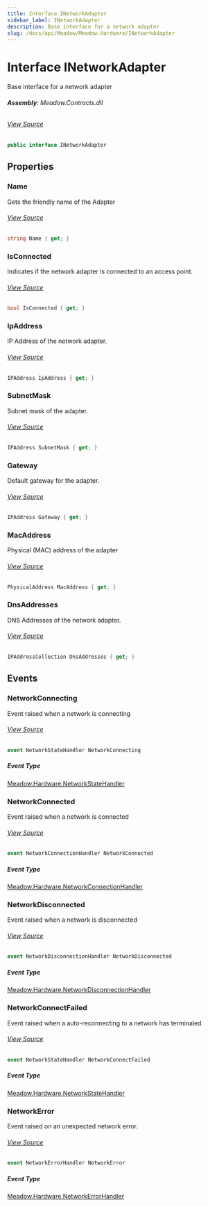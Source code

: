 ```yaml
---
title: Interface INetworkAdapter
sidebar_label: INetworkAdapter
description: Base interface for a network adapter
slug: /docs/api/Meadow/Meadow.Hardware/INetworkAdapter
---
```

# Interface INetworkAdapter
Base interface for a network adapter

###### **Assembly**: Meadow.Contracts.dll
###### [View Source](https://github.com/WildernessLabs/Meadow.Contracts.git/blob/develop/Source/Meadow.Contracts/Hardware/Networking/INetworkAdapter.cs#L36)
```csharp title="Declaration"
public interface INetworkAdapter
```
## Properties
### Name
Gets the friendly name of the Adapter
###### [View Source](https://github.com/WildernessLabs/Meadow.Contracts.git/blob/develop/Source/Meadow.Contracts/Hardware/Networking/INetworkAdapter.cs#L66)
```csharp title="Declaration"
string Name { get; }
```
### IsConnected
Indicates if the network adapter is connected to an access point.
###### [View Source](https://github.com/WildernessLabs/Meadow.Contracts.git/blob/develop/Source/Meadow.Contracts/Hardware/Networking/INetworkAdapter.cs#L71)
```csharp title="Declaration"
bool IsConnected { get; }
```
### IpAddress
IP Address of the network adapter.
###### [View Source](https://github.com/WildernessLabs/Meadow.Contracts.git/blob/develop/Source/Meadow.Contracts/Hardware/Networking/INetworkAdapter.cs#L76)
```csharp title="Declaration"
IPAddress IpAddress { get; }
```
### SubnetMask
Subnet mask of the adapter.
###### [View Source](https://github.com/WildernessLabs/Meadow.Contracts.git/blob/develop/Source/Meadow.Contracts/Hardware/Networking/INetworkAdapter.cs#L81)
```csharp title="Declaration"
IPAddress SubnetMask { get; }
```
### Gateway
Default gateway for the adapter.
###### [View Source](https://github.com/WildernessLabs/Meadow.Contracts.git/blob/develop/Source/Meadow.Contracts/Hardware/Networking/INetworkAdapter.cs#L86)
```csharp title="Declaration"
IPAddress Gateway { get; }
```
### MacAddress
Physical (MAC) address of the adapter
###### [View Source](https://github.com/WildernessLabs/Meadow.Contracts.git/blob/develop/Source/Meadow.Contracts/Hardware/Networking/INetworkAdapter.cs#L91)
```csharp title="Declaration"
PhysicalAddress MacAddress { get; }
```
### DnsAddresses
DNS Addresses of the network adapter.
###### [View Source](https://github.com/WildernessLabs/Meadow.Contracts.git/blob/develop/Source/Meadow.Contracts/Hardware/Networking/INetworkAdapter.cs#L96)
```csharp title="Declaration"
IPAddressCollection DnsAddresses { get; }
```
## Events
### NetworkConnecting
Event raised when a network is connecting
###### [View Source](https://github.com/WildernessLabs/Meadow.Contracts.git/blob/develop/Source/Meadow.Contracts/Hardware/Networking/INetworkAdapter.cs#L41)
```csharp title="Declaration"
event NetworkStateHandler NetworkConnecting
```
##### Event Type
[Meadow.Hardware.NetworkStateHandler](../Meadow.Hardware/NetworkStateHandler)
### NetworkConnected
Event raised when a network is connected
###### [View Source](https://github.com/WildernessLabs/Meadow.Contracts.git/blob/develop/Source/Meadow.Contracts/Hardware/Networking/INetworkAdapter.cs#L46)
```csharp title="Declaration"
event NetworkConnectionHandler NetworkConnected
```
##### Event Type
[Meadow.Hardware.NetworkConnectionHandler](../Meadow.Hardware/NetworkConnectionHandler)
### NetworkDisconnected
Event raised when a network is disconnected
###### [View Source](https://github.com/WildernessLabs/Meadow.Contracts.git/blob/develop/Source/Meadow.Contracts/Hardware/Networking/INetworkAdapter.cs#L51)
```csharp title="Declaration"
event NetworkDisconnectionHandler NetworkDisconnected
```
##### Event Type
[Meadow.Hardware.NetworkDisconnectionHandler](../Meadow.Hardware/NetworkDisconnectionHandler)
### NetworkConnectFailed
Event raised when a auto-reconnecting to a network has terminaled
###### [View Source](https://github.com/WildernessLabs/Meadow.Contracts.git/blob/develop/Source/Meadow.Contracts/Hardware/Networking/INetworkAdapter.cs#L56)
```csharp title="Declaration"
event NetworkStateHandler NetworkConnectFailed
```
##### Event Type
[Meadow.Hardware.NetworkStateHandler](../Meadow.Hardware/NetworkStateHandler)
### NetworkError
Event raised on an unexpected network error.
###### [View Source](https://github.com/WildernessLabs/Meadow.Contracts.git/blob/develop/Source/Meadow.Contracts/Hardware/Networking/INetworkAdapter.cs#L61)
```csharp title="Declaration"
event NetworkErrorHandler NetworkError
```
##### Event Type
[Meadow.Hardware.NetworkErrorHandler](../Meadow.Hardware/NetworkErrorHandler)
